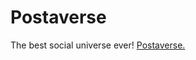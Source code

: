 <div style="align-text: center;">
  <h1>Postaverse</h1>

  The best social universe ever! [Postaverse.](https://postaverse.net)
</div>

